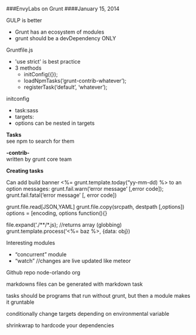 ###EnvyLabs on Grunt
####January 15, 2014

GULP is better

- Grunt has an ecosystem of modules
- grunt should be a devDependency ONLY

Gruntfile.js

- 'use strict' is best practice
- 3 methods
  - initConfig({});
  - loadNpmTasks(‘grunt-contrib-whatever’);
  - registerTask(‘default’, ‘whatever’);

initconfig

- task:sass
- targets: 
- options can be nested in targets

**Tasks**  
see npm to search for them

**-contrib-**  
written by grunt core team

**Creating tasks**

Can add build banner <%= grunt.template.today(“yy-mm-dd) %> to an option 
messages: 
grunt.fail.warn(‘error message’ [,error code]);
grunt.fail.fatal(‘error message’ [, error code])

grunt.file.read[JSON,YAML]
grunt.file.copy(srcpath, destpath [,options])
options = [encoding, options function(){}

file.expand(‘./**/*.js); //returns array (globbing)
grunt.template.process(‘<%= baz %>, {data: obj})

Interesting modules

- “concurrent” module
- “watch” //changes are live updated like meteor

Github repo
node-orlando org

markdowns files can be generated with markdown task

tasks should be programs that run without grunt, but then a module makes it gruntable

conditionally change targets depending on environmental variable

shrinkwrap to hardcode your dependencies